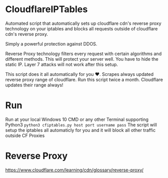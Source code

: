 # CloudflareIPTables
Automated script that automatically sets up cloudflare cdn's reverse proxy technology on your iptables and blocks all requests outside of cloudflare cdn's reverse proxy.

Simply a powerful protection against DDOS.

Reverse Proxy technology filters every request with certain algorithms and different methods. This will protect your server well. You have to hide the static IP. Layer 7 attacks will not work after this setup.

This script does it all automatically for you ❤️. 
Scrapes always updated reverse proxy range of cloudflare. Run this script twice a month. Cloudflare updates their range always!

# Run
Run at your local Windows 10 CMD or any other Terminal supporting Python3
```python3 cfiptables.py host port username pass```
The script will setup the iptables all automaticly for you and it will block all other traffic outside CF Proxies

# Reverse Proxy
https://www.cloudflare.com/learning/cdn/glossary/reverse-proxy/
